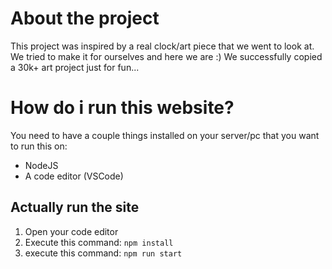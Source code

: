 # About the project
This project was inspired by a real clock/art piece that we went to look at. We tried to make it for ourselves and here we are :) We successfully copied a 30k+ art project just for fun...

# How do i run this website?
You need to have a couple things installed on your server/pc that you want to run this on:
- NodeJS
- A code editor (VSCode)

## Actually run the site
1. Open your code editor
2. Execute this command: `npm install`
3. execute this command: `npm run start`